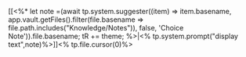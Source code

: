 [[<%* let note =(await tp.system.suggester((item) => item.basename, app.vault.getFiles().filter(file.basename => file.path.includes("Knowledge/Notes")), false, 'Choice Note')).file.basename;
tR += theme;
%>|<% tp.system.prompt("display text",note)%>]]<% tp.file.cursor(0)%>
